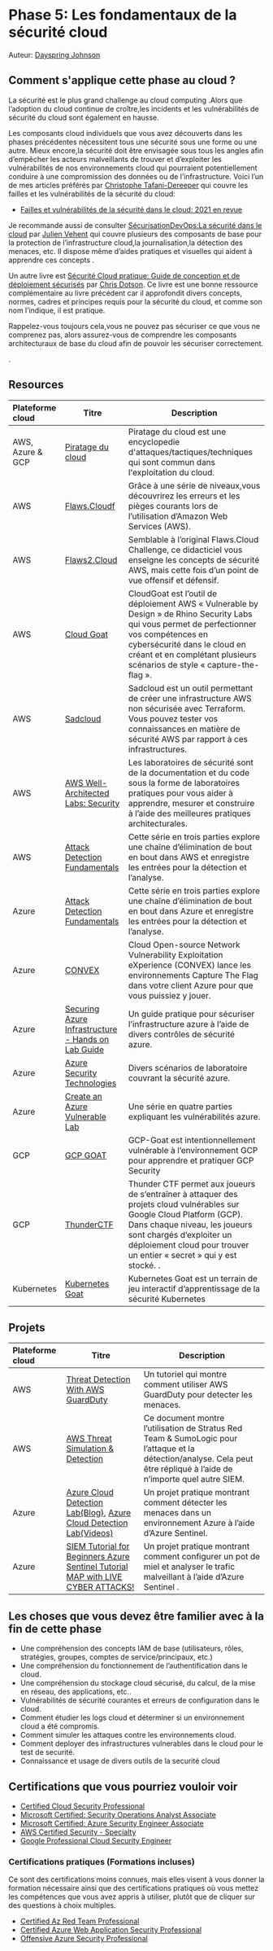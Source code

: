 # Phase 5: Les fondamentaux de la sécurité cloud 

Auteur: [Dayspring Johnson](https://twitter.com/daycyberwox)

## Comment s'applique cette phase au cloud ?

La sécurité est le plus grand challenge au cloud computing .Alors que l’adoption du cloud continue de croître,les incidents et les vulnérabilités de sécurité du cloud sont également en hausse.

Les composants cloud individuels que vous avez découverts dans les phases précédentes nécessitent tous une sécurité sous une forme ou une autre. Mieux encore,la sécurité doit être envisagée sous tous les angles afin d’empêcher les acteurs malveillants de trouver et d’exploiter les vulnérabilités de nos environnements cloud qui pourraient potentiellement conduire à une compromission des données ou de l’infrastructure.
Voici l’un de mes articles préférés par [Christophe Tafani-Dereeper](https://twitter.com/christophetd) qui couvre les failles et les vulnérabilités de la sécurité du cloud:

- [Failles et vulnérabilités de la sécurité dans le cloud: 2021 en revue](https://blog.christophetd.fr/cloud-security-breaches-and-vulnerabilities-2021-in-review/)

Je recommande aussi de consulter [SécurisationDevOps:La sécurité dans le cloud](https://www.manning.com/books/securing-devops) par [Julien Vehent](https://twitter.com/jvehent) qui couvre plusieurs des composants de base pour la protection de l’infrastructure cloud,la journalisation,la détection des menaces, etc. Il dispose même d’aides pratiques et visuelles qui aident à apprendre ces concepts . 

Un autre livre est [Sécurité Cloud pratique: Guide de conception et de déploiement sécurisés](https://www.oreilly.com/library/view/practical-cloud-security/9781492037507/) par [Chris Dotson](https://www.linkedin.com/in/chris-dotson-6a9b55/). Ce livre est une bonne ressource complémentaire au livre précédent car il approfondit divers concepts, normes, cadres et principes requis pour la sécurité du cloud, et comme son nom l’indique, il est pratique.


Rappelez-vous toujours cela,vous ne pouvez pas sécuriser ce que vous ne comprenez pas, alors assurez-vous de comprendre les composants architecturaux de base du cloud afin de pouvoir les sécuriser correctement.

.


## Resources


| Plateforme cloud | Titre  | Description  |
|:-------------- | ------ | ------ |
AWS, Azure & GCP | [Piratage du cloud](https://hackingthe.cloud/)| Piratage du cloud est une encyclopedie d'attaques/tactiques/techniques qui sont commun dans l'exploitation du cloud. |
AWS | [Flaws.Cloudf](http://flaws.cloud/)| Grâce à une série de niveaux,vous découvrirez les erreurs et les pièges courants lors de l’utilisation d’Amazon Web Services (AWS). |
AWS | [Flaws2.Cloud](http://flaws2.cloud/)| Semblable à l’original Flaws.Cloud Challenge, ce didacticiel vous enseigne les concepts de sécurité AWS, mais cette fois d’un point de vue offensif et défensif.|
AWS | [Cloud Goat](https://github.com/RhinoSecurityLabs/cloudgoat)| CloudGoat est l’outil de déploiement AWS « Vulnerable by Design » de Rhino Security Labs qui vous permet de perfectionner vos compétences en cybersécurité dans le cloud en créant et en complétant plusieurs scénarios de style « capture-the-flag ». |
AWS | [Sadcloud](https://github.com/nccgroup/sadcloud)|Sadcloud est un outil permettant de créer une infrastructure AWS non sécurisée avec Terraform. Vous pouvez tester vos connaissances en matière de sécurité AWS par rapport à ces infrastructures. |
AWS | [AWS Well-Architected Labs: Security](https://www.wellarchitectedlabs.com/security/)| Les laboratoires de sécurité sont de la documentation et du code sous la forme de laboratoires pratiques pour vous aider à apprendre, mesurer et construire à l’aide des meilleures pratiques architecturales.|
AWS | [Attack Detection Fundamentals](https://labs.f-secure.com/blog/attack-detection-fundamentals-2021-aws-lab-1/)| Cette série en trois parties explore une chaîne d’élimination de bout en bout dans AWS et enregistre les entrées pour la détection et l’analyse. |
Azure | [Attack Detection Fundamentals](https://labs.f-secure.com/blog/attack-detection-fundamentals-2021-azure-lab-1/)|Cette série en trois parties explore une chaîne d’élimination de bout en bout dans Azure et enregistre les entrées pour la détection et l’analyse. |
Azure | [CONVEX](https://github.com/Azure/CONVEX)| Cloud Open-source Network Vulnerability Exploitation eXperience (CONVEX) lance les environnements Capture The Flag dans votre client Azure pour que vous puissiez y jouer.  |
Azure | [Securing Azure Infrastructure - Hands on Lab Guide](https://github.com/azurecitadel/azure-security-lab)|Un guide pratique pour sécuriser l’infrastructure azure à l’aide de divers contrôles de sécurité azure. |
Azure | [Azure Security Technologies](https://microsoftlearning.github.io/AZ500-AzureSecurityTechnologies/)| Divers scénarios de laboratoire couvrant la sécurité azure.|
Azure | [Create an Azure Vulnerable Lab](https://0xpwn.wordpress.com/2022/03/05/setting-up-an-azure-pentest-lab-part-1-anonymous-blob-access/)| Une série en quatre parties expliquant les vulnérabilités azure. |
GCP | [GCP GOAT](https://gcpgoat.joshuajebaraj.com/)| GCP-Goat est intentionnellement vulnérable à l’environnement GCP pour apprendre et pratiquer GCP Security |
GCP | [ThunderCTF](https://aws.amazon.com/training/)|Thunder CTF permet aux joueurs de s’entraîner à attaquer des projets cloud vulnérables sur Google Cloud Platform (GCP). Dans chaque niveau, les joueurs sont chargés d’exploiter un déploiement cloud pour trouver un entier « secret » qui y est stocké. . |
Kubernetes | [Kubernetes Goat](https://madhuakula.com/kubernetes-goat/)| Kubernetes Goat est un terrain de jeu interactif d’apprentissage de la sécurité Kubernetes |




## Projets


| Plateforme cloud | Titre | Description  |
|:-------------- | ------ | ------ |
AWS | [Threat Detection With AWS GuardDuty](https://www.youtube.com/watch?v=lLgqP4cbdWg&t=127s)|Un tutoriel qui montre comment utiliser AWS GuardDuty pour detecter les menaces.|
AWS | [AWS Threat Simulation & Detection](https://github.com/sbasu7241/AWS-Threat-Simulation-and-Detection/blob/main/aws.credential-access.ec2-get-password-data.md)|Ce document montre l’utilisation de Stratus Red Team & SumoLogic pour l’attaque et la détection/analyse. Cela peut être répliqué à l’aide de n’importe quel autre SIEM.|
Azure | [Azure Cloud Detection Lab(Blog)](https://cyberwoxacademy.com/azure-cloud-detection-lab-project/), [Azure Cloud Detection Lab(Videos)](https://youtube.com/playlist?list=PLBNtagSCmDWw27ccfeWeiaMcpNIxpGHy4)| Un projet pratique montrant comment détecter les menaces dans un environnement Azure à l’aide d’Azure Sentinel. |
Azure | [SIEM Tutorial for Beginners Azure Sentinel Tutorial MAP with LIVE CYBER ATTACKS!](https://youtu.be/RoZeVbbZ0o0)|Un projet pratique montrant comment configurer un pot de miel et analyser le trafic malveillant à l’aide d’Azure Sentinel . |


## Les choses que vous devez être familier avec à la fin de cette phase


- Une compréhension des concepts IAM de base (utilisateurs, rôles, stratégies, groupes, comptes de service/principaux, etc.)
- Une compréhension du fonctionnement de l’authentification dans le cloud.
- Une compréhension du stockage cloud sécurisé, du calcul, de la mise en réseau, des applications, etc..
- Vulnérabilités de sécurité courantes et erreurs de configuration dans le cloud.
- Comment étudier les logs cloud et déterminer si un environnement cloud a été compromis.
- Comment simuler les attaques contre les environnements cloud.
- Comment deployer des infrastructures vulnerables dans le cloud pour le test de securité.
- Connaissance et usage de divers outils de la securité cloud

## Certifications que vous pourriez vouloir voir


- [Certified Cloud Security Professional](https://www.isc2.org/Certifications/CCSP)
- [Microsoft Certified: Security Operations Analyst Associate](https://docs.microsoft.com/en-us/learn/certifications/security-operations-analyst/)
- [Microsoft Certified: Azure Security Engineer Associate](https://docs.microsoft.com/en-us/learn/certifications/azure-security-engineer/)
- [AWS Certified Security - Specialty](https://aws.amazon.com/certification/certified-security-specialty/)
- [Google Professional Cloud Security Engineer](https://cloud.google.com/certification/cloud-security-engineer)

### Certifications pratiques (Formations incluses)
Ce sont des certifications moins connues, mais elles visent à vous donner la formation nécessaire ainsi que des certifications pratiques où vous mettez les compétences que vous avez appris à utiliser, plutôt que de cliquer sur des questions à choix multiples.
- [Certified Az Red Team Professional](https://bootcamps.pentesteracademy.com/course/ad-azure-may-21)
- [Certified Azure Web Application Security Professional](https://bootcamps.pentesteracademy.com/course/azure-appsec-beginner-jul-22)
- [Offensive Azure Security Professional](https://cloudbreach.io/labs/)
